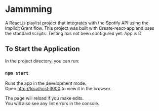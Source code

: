 # Jammming

A React.js playlist project that integrates with the Spotify API using the Implicit Grant flow. This project was built with Create-react-app and uses the standard scripts. Testing has not been configured yet. App is D

## To Start the Application

In the project directory, you can run:

### `npm start`

Runs the app in the development mode.\
Open [http://localhost:3000](http://localhost:3000) to view it in the browser.

The page will reload if you make edits.\
You will also see any lint errors in the console.

